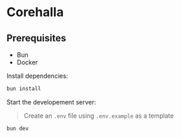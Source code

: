 # Corehalla

## Prerequisites
- Bun
- Docker

Install dependencies:
```bash
bun install
```

Start the developement server:
> Create an `.env` file using `.env.example` as a template
```bash
bun dev
```
